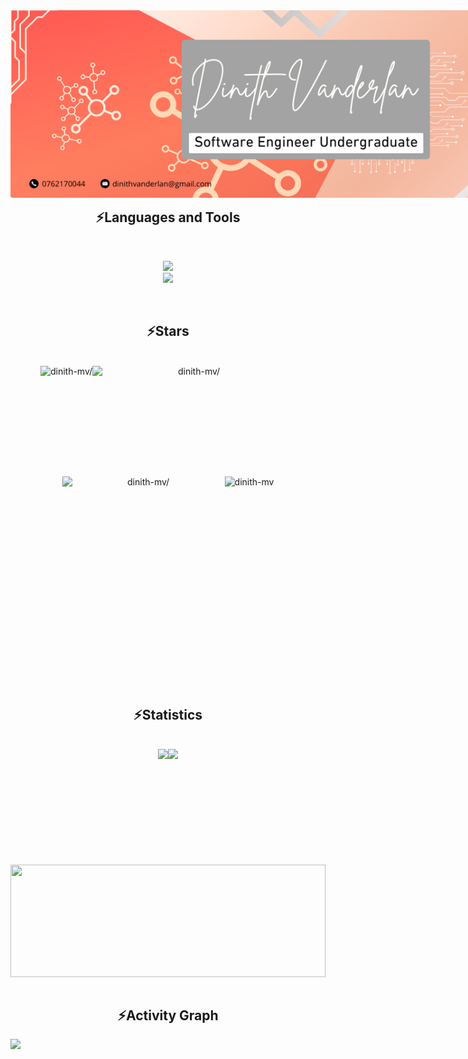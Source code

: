 <body>
    <img  align="center" src="cover17.png" style="position: absolute;" target="_blank">
<h1 align="center">
    <img src="https://readme-typing-svg.herokuapp.com/?font=Amita&color=bb9071&size=35&center=true&vCenter=true&width=500&height=70&duration=4000&lines=Hi,+Hey+There!;I'm+Dinith+Vanderlan!;Welcome+to+my+Github+Profile!;" />
</h1>
    
- 🔭 I’m currently working on <strong>Angular projects</strong><br/>
- 👯 I’m looking to collaborate on <strong>Next JS projects</strong><br/>
- 🌱 I’m currently learning <strong>Angular</strong><br/>
- 💬 Ask me about <strong>React,Tailwind CSS</strong><br/>
- 📫 How to reach me <strong>dinithvanderlan@gmail.com</strong>
<div>
    <a href="dinithvanderlan@gmail.com">
    <img src="https://img.shields.io/badge/Gmail-333333?style=for-the-badge&logo=gmail&logoColor=ff5722"  align="center" />
  </a></h3> 
<a href="https://github.com/dinith-mv" target="_blank"><img src="https://img.shields.io/badge/LinkedIn-0077B5?style=for-the-badge&logo=linkedin&logoColor=white"  align="center" target="_blank" /></a>
    <img  align="center" src="https://camo.githubusercontent.com/b25e5594ef0cd200f0ca9c5d8a8f284d9381cf2086b008d47da306c2060e1b72/68747470733a2f2f666f7274686562616467652e636f6d2f696d616765732f6261646765732f6275696c742d776974682d6c6f76652e737667" target="_blank"  height="90" width="120">


<h2 align="center" >⚡Languages and Tools</h2><br/>
<p align="center">
 <img src="https://skillicons.dev/icons?i=js,react,nodejs,mongodb,html,css,postman,tailwind,figma,c,cpp,angular,vscode&theme=light" />
<br/>
<img src="https://skillicons.dev/icons?i=gitlab,ps,java,python,ts,php,mysql,firebase,kotlin,arduino,git,visualstudio,androidstudio&theme=light" />
</p><br/>

<h2 align="center">⚡Stars</h2>
<div align="center">
    <br/>
   <div style="width: 100%; display: flex; justify-content: center;">

 <img height="177.8em" src="https://github-readme-stats.vercel.app/api?username=dinith-mv&hide_border=true&border_radius=4.7&show_icons=true&locale=en&title_color=ffffff&text_color=000000&icon_color=288e28&bg_color=20,eba94c,fad87e,fced9c&show_icons=true" alt=dinith-mv/>
 <img height="177.8em" width="325em" src="https://github-readme-stats.vercel.app/api/top-langs/?username=dinith-mv&hide_border=true&layout=compact&height=400&title_color=ffffff&text_color=000000&icon_color=288e28&bg_color=10,db9663,efd0b9&show_icons=true" alt=dinith-mv/>
 </div>

<div style="width: 100%; display: flex; justify-content: center;">
    
<img height="320em" width="260em" src="https://github-readme-stats.vercel.app/api/top-langs/?username=dinith-mv&hide_border=true&layout=donut-vertical&height=400&title_color=ffffff&text_color=000000&icon_color=288e28&bg_color=10,2edca4,8dfd6b&show_icons=true" alt=dinith-mv/>

<img height="180em" align="top" src="https://streak-stats.demolab.com?user=dinith-mv&hide_border=true&card_width=515&border_radius=4.7&background=45%2CCCCAFB%2CF3B6E2&ring=89066E&fire=89066EAD&currStreakLabel=75047C&currStreakNum=700A89BC&sideNums=07013CD0" alt="dinith-mv" />
</div>

</div>
<br/>

<h2 align="center">⚡Statistics</h2>
<br/>
<div align="center">
    <div style="width: 100%; display: flex; justify-content: center;">
        <img src="http://github-profile-summary-cards.vercel.app/api/cards/stats?username=dinith-mv&theme=solarized" height="185em" />
        <img src="http://github-profile-summary-cards.vercel.app/api/cards/productive-time?username=dinith-mv&utcOffset=5.30&theme=solarized" height="185em" />
    </div>
    <img align="center" src="http://github-profile-summary-cards.vercel.app/api/cards/profile-details?username=dinith-mv&theme=swift" height="180em" width="100%" />
    </div>
<br/>
<h2 align="center">⚡Activity Graph</h2>
<div align="center">
    <div style="width: 100%; display: flex; justify-content: center;">
<img width="840" src="https://github-readme-activity-graph.vercel.app/graph?username=dinith-mv&bg_color=f3f6dc&radius=14&title_color=000000&color=000000&line=e1cb63&point=b39a23&height=400"/>
    </div>
</div>
</body>
